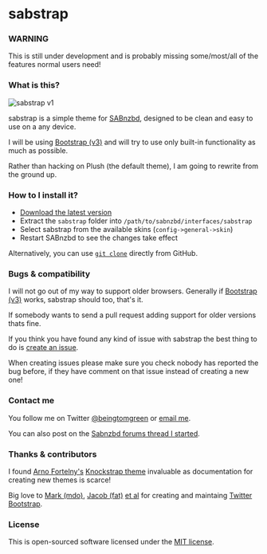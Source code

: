 sabstrap
==================

### WARNING

This is still under development and is probably missing some/most/all of the features normal users need!

### What is this?

![sabstrap v1](http://i.imgur.com/JGwpgOz.png)

sabstrap is a simple theme for [SABnzbd](http://sabnzbd.org/), designed to be clean and easy to use on a any device.

I will be using [Bootstrap (v3)](http://getbootstrap.com/) and will try to use only built-in functionality as much as possible.

Rather than hacking on Plush (the default theme), I am going to rewrite from the ground up.

### How to I install it?

* [Download the latest version](https://github.com/BeingTomGreen/sabstrap/archive/master.zip)
* Extract the `sabstrap` folder into `/path/to/sabnzbd/interfaces/sabstrap`
* Select sabstrap from the available skins (`config->general->skin`)
* Restart SABnzbd to see the changes take effect

Alternatively, you can use [`git clone`](https://www.atlassian.com/git/tutorial/git-basics#!clone) directly from GitHub.

### Bugs & compatibility

I will not go out of my way to support older browsers. Generally if [Bootstrap (v3)](http://getbootstrap.com/getting-started/#browsers) works, sabstrap should too, that's it.

If somebody wants to send a pull request adding support for older versions thats fine.

If you think you have found any kind of issue with sabstrap the best thing to do is [create an issue](https://github.com/BeingTomGreen/sabstrap/issues/new).

When creating issues please make sure you check nobody has reported the bug before, if they have comment on that issue instead of creating a new one!

### Contact me

You follow me on Twitter [@beingtomgreen](https://twitter.com/beingtomgreen) or [email me](mailto:tom@beingtomgreen.com).

You can also post on the [Sabnzbd forums thread I started](http://forums.sabnzbd.org/viewtopic.php?f=5&t=15367).

### Thanks & contributors

I found [Arno Fortelny's](https://twitter.com/aforty) [Knockstrap theme](https://github.com/aforty/sabnzbd-knockstrap) invaluable as documentation for creating new themes is scarce!

Big love to [Mark (mdo)](http://twitter.com/mdo), [Jacob (fat)](http://twitter.com/fat) [et al](https://github.com/twbs/bootstrap/graphs/contributors) for creating and maintaing [Twitter Bootstrap](https://github.com/twbs/bootstrap).

### License

This is open-sourced software licensed under the [MIT license](http://beingtomgreen.mit-license.org/).
